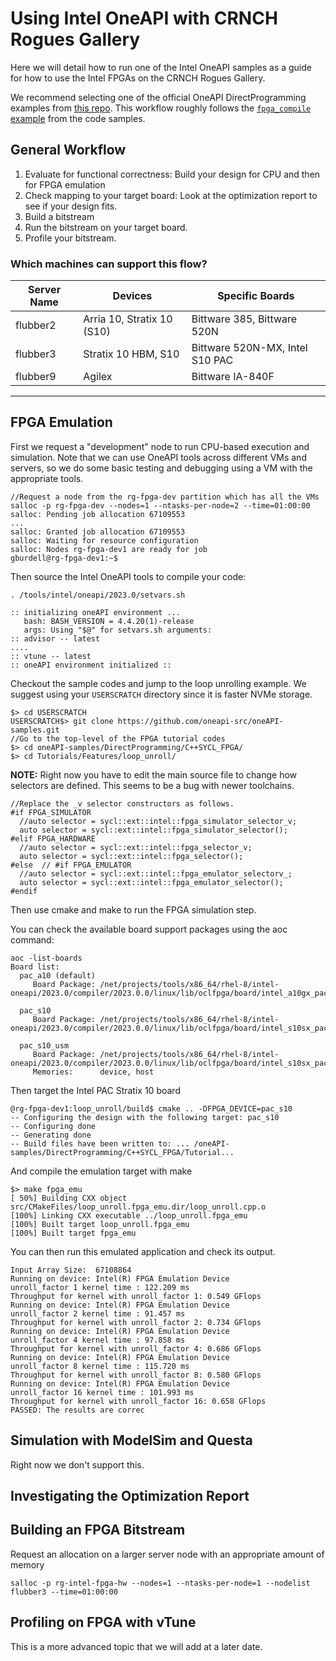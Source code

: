 # Using Intel OneAPI with CRNCH Rogues Gallery

Here we will detail how to run one of the Intel OneAPI samples as a guide for how to use the Intel FPGAs on the CRNCH Rogues Gallery.

We recommend selecting one of the official OneAPI DirectProgramming examples from [this repo](https://www.intel.com/content/www/us/en/developer/articles/code-sample/explore-dpcpp-through-intel-fpga-code-samples.html). This workflow roughly follows the [`fpga_compile` example](https://github.com/oneapi-src/oneAPI-samples/tree/master/DirectProgramming/C%2B%2BSYCL_FPGA/Tutorials/GettingStarted/fpga_compile) from the code samples.

## General Workflow

1) Evaluate for functional correctness: Build your design for CPU and then for FPGA emulation
2) Check mapping to your target board: Look at the optimization report to see if your design fits.
3) Build a bitstream
4) Run the bitstream on your target board.
5) Profile your bitstream. 

### Which machines can support this flow?

| Server Name | Devices              | Specific Boards |
| ----------- | -------------------- | --------------- |
| flubber2    | Arria 10, Stratix 10 (S10) |  Bittware 385, Bittware 520N |
| flubber3    | Stratix 10 HBM, S10       |  Bittware 520N-MX, Intel S10 PAC               |
| flubber9    | Agilex               |   Bittware IA-840F              |
--------------------------------------------------------

## FPGA Emulation

First we request a "development" node to run CPU-based execution and simulation. Note that we can use OneAPI tools across different VMs and servers, so we do some basic testing and debugging using a VM with the appropriate tools. 

```
//Request a node from the rg-fpga-dev partition which has all the VMs
salloc -p rg-fpga-dev --nodes=1 --ntasks-per-node=2 --time=01:00:00
salloc: Pending job allocation 67109553
...
salloc: Granted job allocation 67109553
salloc: Waiting for resource configuration
salloc: Nodes rg-fpga-dev1 are ready for job
gburdell@rg-fpga-dev1:~$
```

Then source the Intel OneAPI tools to compile your code:
```
. /tools/intel/oneapi/2023.0/setvars.sh
 
:: initializing oneAPI environment ...
   bash: BASH_VERSION = 4.4.20(1)-release
   args: Using "$@" for setvars.sh arguments: 
:: advisor -- latest
....
:: vtune -- latest
:: oneAPI environment initialized ::

```

Checkout the sample codes and jump to the loop unrolling example. We suggest using your `USERSCRATCH` directory since it is faster NVMe storage. 
```
$> cd USERSCRATCH
USERSCRATCH$> git clone https://github.com/oneapi-src/oneAPI-samples.git
//Go to the top-level of the FPGA tutorial codes
$> cd oneAPI-samples/DirectProgramming/C++SYCL_FPGA/
$> cd Tutorials/Features/loop_unroll/
```

**NOTE:** Right now you have to edit the main source file to change how selectors are defined. This seems to be a bug with newer toolchains.

```
//Replace the _v selector constructors as follows.
#if FPGA_SIMULATOR
  //auto selector = sycl::ext::intel::fpga_simulator_selector_v;
  auto selector = sycl::ext::intel::fpga_simulator_selector();
#elif FPGA_HARDWARE
  //auto selector = sycl::ext::intel::fpga_selector_v;
  auto selector = sycl::ext::intel::fpga_selector();
#else  // #if FPGA_EMULATOR
  //auto selector = sycl::ext::intel::fpga_emulator_selectorv_;
  auto selector = sycl::ext::intel::fpga_emulator_selector();
#endif
```

Then use cmake and make to run the FPGA simulation step. 

You can check the available board support packages using the aoc command: 
```
aoc -list-boards
Board list:
  pac_a10 (default)
     Board Package: /net/projects/tools/x86_64/rhel-8/intel-oneapi/2023.0/compiler/2023.0.0/linux/lib/oclfpga/board/intel_a10gx_pac

  pac_s10
     Board Package: /net/projects/tools/x86_64/rhel-8/intel-oneapi/2023.0/compiler/2023.0.0/linux/lib/oclfpga/board/intel_s10sx_pac

  pac_s10_usm
     Board Package: /net/projects/tools/x86_64/rhel-8/intel-oneapi/2023.0/compiler/2023.0.0/linux/lib/oclfpga/board/intel_s10sx_pac
     Memories:      device, host
```

Then target the Intel PAC Stratix 10 board
```
@rg-fpga-dev1:loop_unroll/build$ cmake .. -DFPGA_DEVICE=pac_s10
-- Configuring the design with the following target: pac_s10
-- Configuring done
-- Generating done
-- Build files have been written to: ... /oneAPI-samples/DirectProgramming/C++SYCL_FPGA/Tutorial...
```

And compile the emulation target with make
```
$> make fpga_emu
[ 50%] Building CXX object src/CMakeFiles/loop_unroll.fpga_emu.dir/loop_unroll.cpp.o
[100%] Linking CXX executable ../loop_unroll.fpga_emu
[100%] Built target loop_unroll.fpga_emu
[100%] Built target fpga_emu
```

You can then run this emulated application and check its output.

```
Input Array Size:  67108864
Running on device: Intel(R) FPGA Emulation Device
unroll_factor 1 kernel time : 122.209 ms
Throughput for kernel with unroll_factor 1: 0.549 GFlops
Running on device: Intel(R) FPGA Emulation Device
unroll_factor 2 kernel time : 91.457 ms
Throughput for kernel with unroll_factor 2: 0.734 GFlops
Running on device: Intel(R) FPGA Emulation Device
unroll_factor 4 kernel time : 97.858 ms
Throughput for kernel with unroll_factor 4: 0.686 GFlops
Running on device: Intel(R) FPGA Emulation Device
unroll_factor 8 kernel time : 115.720 ms
Throughput for kernel with unroll_factor 8: 0.580 GFlops
Running on device: Intel(R) FPGA Emulation Device
unroll_factor 16 kernel time : 101.993 ms
Throughput for kernel with unroll_factor 16: 0.658 GFlops
PASSED: The results are correc
```

## Simulation with ModelSim and Questa
Right now we don't support this.

## Investigating the Optimization Report

## Building an FPGA Bitstream

Request an allocation on a larger server node with an appropriate amount of memory

```
salloc -p rg-intel-fpga-hw --nodes=1 --ntasks-per-node=1 --nodelist flubber3 --time=01:00:00
```

## Profiling on FPGA with vTune 
This is a more advanced topic that we will add at a later date.
